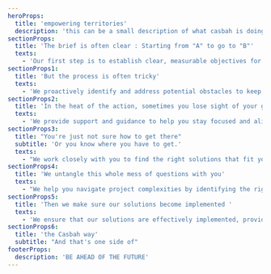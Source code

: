 ```yaml
---
heroProps:
  title: 'empowering territories'
  description: 'this can be a small description of what casbah is doing and it market niche'
sectionProps:
  title: 'The brief is often clear : Starting from "A" to go to "B"'
  texts:
    - 'Our first step is to establish clear, measurable objectives for your project. We work closely with you to understand your vision and identify any areas for improvement. With a precise set of goals in place, we ensure that your project is set up for success from the very beginning. Our team collaborates with you to ensure that everyone is aligned and focused on achieving your desired outcomes.'
sectionProps1:
  title: 'But the process is often tricky'
  texts:
    - 'We proactively identify and address potential obstacles to keep your project on track. Our team navigates challenges with expertise and creativity to find effective solutions and keep your project moving forward.'
sectionProps2:
  title: 'In the heat of the action, sometimes you lose sight of your goal'
  texts:
    - 'We provide support and guidance to help you stay focused and aligned with your objectives, even during intense moments. Our team works closely with you, providing regular updates to keep you informed throughout the project.'
sectionProps3:
  title: "You're just not sure how to get there"
  subtitle: 'Or you know where you have to get.'
  texts:
    - "We work closely with you to find the right solutions that fit your project and resources, even when the path forward isn't immediately clear. We work with you to develop a customized plan that takes into account your unique needs and challenges"
sectionProps4:
  title: 'We untangle this whole mess of questions with you'
  texts:
    - "We help you navigate project complexities by identifying the right questions and collaborating closely with you. We prioritize communication to keep everyone aligned, whether it's refining your approach or addressing unexpected issues. With our support, you can achieve your desired outcomes."
sectionProps5:
  title: 'Then we make sure our solutions become implemented '
  texts:
    - 'We ensure that our solutions are effectively implemented, providing ongoing support to address any issues. Our team works closely with you to ensure smooth and efficient implementation, delivering results that meet or exceed your expectations.'
sectionProps6:
  title: 'the Casbah way'
  subtitle: "And that's one side of"
footerProps:
  description: 'BE AHEAD OF THE FUTURE'
---
```

